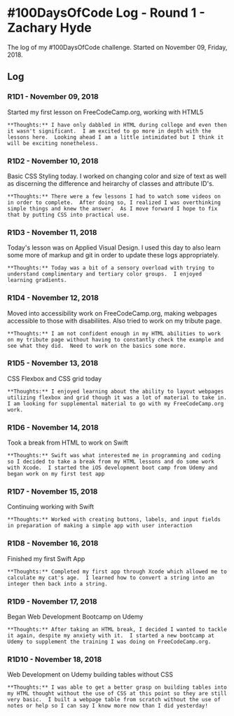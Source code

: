 # #100DaysOfCode Log - Round 1 - Zachary Hyde

The log of my #100DaysOfCode challenge. Started on November 09, Friday, 2018.

## Log

### R1D1 - November 09, 2018
Started my first lesson on FreeCodeCamp.org, working with HTML5
	
	**Thoughts:** I have only dabbled in HTML during college and even then it wasn't significant.  I am excited to go more in depth with the lessons here.  Looking ahead I am a little intimidated but I think it will be exciting nonetheless.

### R1D2 - November 10, 2018
Basic CSS Styling today.  I worked on changing color and size of text as well as discerning the difference and heirarchy of classes and attribute ID's.

	**Thoughts:** There were a few lessons I had to watch some videos on in order to complete.  After doing so, I realized I was overthinking simple things and knew the answer.  As I move forward I hope to fix that by putting CSS into practical use.

### R1D3 - November 11, 2018
Today's lesson was on Applied Visual Design.  I used this day to also learn some more of markup and git in order to update these logs appropriately.

	**Thoughts:** Today was a bit of a sensory overload with trying to understand complimentary and tertiary color groups.  I enjoyed learning gradients.

### R1D4 - November 12, 2018
Moved into accessibility work on FreeCodeCamp.org, making webpages accessible to those with disabiliites.  Also tried to work on my tribute page.
	
	**Thoughts:** I am not confident enough in my HTML abilities to work on my tribute page without having to constantly check the example and see what they did.  Need to work on the basics some more.

### R1D5 - November 13, 2018
CSS Flexbox and CSS grid today

	**Thoughts:** I enjoyed learning about the ability to layout webpages utilizing flexbox and grid though it was a lot of material to take in.  I am looking for supplemental material to go with my FreeCodeCamp.org work.

### R1D6 - November 14, 2018
Took a break from HTML to work on Swift

	**Thoughts:** Swift was what interested me in programming and coding so I decided to take a break from my HTML lessons and do some work with Xcode.  I started the iOS development boot camp from Udemy and began work on my first test app

### R1D7 - November 15, 2018
Continuing working with Swift

	**Thoughts:** Worked with creating buttons, labels, and input fields in preparation of making a simple app with user interaction

### R1D8 - November 16, 2018
Finished my first Swift App

	**Thoughts:** Completed my first app through Xcode which allowed me to calculate my cat's age.  I learned how to convert a string into an integer then back into a string.

### R1D9 - November 17, 2018
Began Web Development Bootcamp on Udemy

	**Thoughts:** After taking an HTML break, I decided I wanted to tackle it again, despite my anxiety with it.  I started a new bootcamp at Udemy to supplement the training I was doing on FreeCodeCamp.org.

### R1D10 - November 18, 2018
Web Development on Udemy building tables without CSS

	**Thoughts:** I was able to get a better grasp on building tables into my HTML thought without the use of CSS at this point so they are still very basic.  I built a webpage table from scratch without the use of notes or help so I can say I know more now than I did yesterday!

